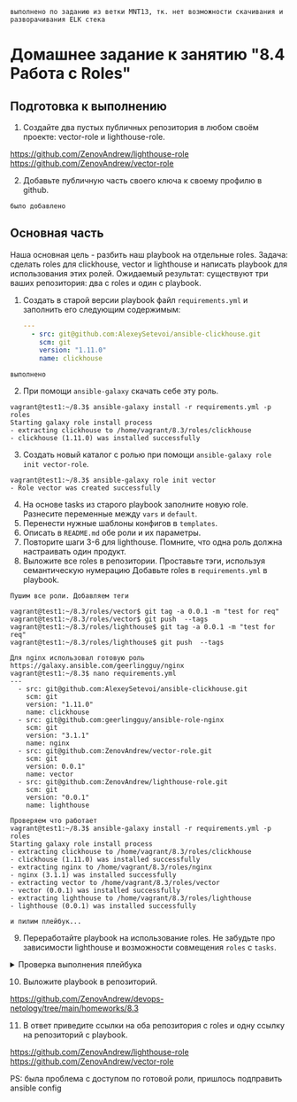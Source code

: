 ```
выполнено по заданию из ветки MNT13, тк. нет возможности скачивания и разворачивания ELK стека
```
# Домашнее задание к занятию "8.4 Работа с Roles"

## Подготовка к выполнению
1. Создайте два пустых публичных репозитория в любом своём проекте: vector-role и lighthouse-role.

https://github.com/ZenovAndrew/lighthouse-role
https://github.com/ZenovAndrew/vector-role


2. Добавьте публичную часть своего ключа к своему профилю в github.
```
было добавлено
```

## Основная часть

Наша основная цель - разбить наш playbook на отдельные roles. Задача: сделать roles для clickhouse, vector и lighthouse и написать playbook для использования этих ролей. Ожидаемый результат: существуют три ваших репозитория: два с roles и один с playbook.

1. Создать в старой версии playbook файл `requirements.yml` и заполнить его следующим содержимым:

   ```yaml
   ---
     - src: git@github.com:AlexeySetevoi/ansible-clickhouse.git
       scm: git
       version: "1.11.0"
       name: clickhouse 
   ```

```
выполнено
```

2. При помощи `ansible-galaxy` скачать себе эту роль.
```
vagrant@test1:~/8.3$ ansible-galaxy install -r requirements.yml -p roles
Starting galaxy role install process
- extracting clickhouse to /home/vagrant/8.3/roles/clickhouse
- clickhouse (1.11.0) was installed successfully
```
3. Создать новый каталог с ролью при помощи `ansible-galaxy role init vector-role`.
```
vagrant@test1:~/8.3$ ansible-galaxy role init vector
- Role vector was created successfully
```
4. На основе tasks из старого playbook заполните новую role. Разнесите переменные между `vars` и `default`. 
5. Перенести нужные шаблоны конфигов в `templates`.
6. Описать в `README.md` обе роли и их параметры.
7. Повторите шаги 3-6 для lighthouse. Помните, что одна роль должна настраивать один продукт.
8. Выложите все roles в репозитории. Проставьте тэги, используя семантическую нумерацию Добавьте roles в `requirements.yml` в playbook.
```
Пушим все роли. Добавляем теги 

vagrant@test1:~/8.3/roles/vector$ git tag -a 0.0.1 -m "test for req"
vagrant@test1:~/8.3/roles/vector$ git push  --tags
vagrant@test1:~/8.3/roles/lighthouse$ git tag -a 0.0.1 -m "test for req"
vagrant@test1:~/8.3/roles/lighthouse$ git push  --tags

Для nginx использовал готовую роль https://galaxy.ansible.com/geerlingguy/nginx
vagrant@test1:~/8.3$ nano requirements.yml
---
  - src: git@github.com:AlexeySetevoi/ansible-clickhouse.git
    scm: git
    version: "1.11.0"
    name: clickhouse
  - src: git@github.com:geerlingguy/ansible-role-nginx
    scm: git
    version: "3.1.1"
    name: nginx
  - src: git@github.com:ZenovAndrew/vector-role.git
    scm: git
    version: 0.0.1"
    name: vector
  - src: git@github.com:ZenovAndrew/lighthouse-role.git
    scm: git
    version: "0.0.1"
    name: lighthouse
```

```
Проверяем что работает 
vagrant@test1:~/8.3$ ansible-galaxy install -r requirements.yml -p roles
Starting galaxy role install process
- extracting clickhouse to /home/vagrant/8.3/roles/clickhouse
- clickhouse (1.11.0) was installed successfully
- extracting nginx to /home/vagrant/8.3/roles/nginx
- nginx (3.1.1) was installed successfully
- extracting vector to /home/vagrant/8.3/roles/vector
- vector (0.0.1) was installed successfully
- extracting lighthouse to /home/vagrant/8.3/roles/lighthouse
- lighthouse (0.0.1) was installed successfully

и пилим плейбук...
```

9. Переработайте playbook на использование roles. Не забудьте про зависимости lighthouse и возможности совмещения `roles` с `tasks`.

<details>
<summary> Проверка выполнения плейбука </summary>

vagrant@test1:~/8.3$ ansible-playbook -i inventory/prod.yml site.yml

PLAY [Install nginx, clickhouse, lighthouse, vector] *******************************************************************

TASK [Gathering Facts] *************************************************************************************************
ok: [server]

TASK [nginx : Include OS-specific variables.] **************************************************************************
ok: [server]

TASK [nginx : Define nginx_user.] **************************************************************************************
ok: [server]

TASK [nginx : include_tasks] *******************************************************************************************
included: /home/vagrant/8.3/roles/nginx/tasks/setup-RedHat.yml for server

TASK [nginx : Enable nginx repo.] **************************************************************************************
changed: [server]

TASK [nginx : Ensure nginx is installed.] ******************************************************************************
changed: [server]

TASK [nginx : include_tasks] *******************************************************************************************
skipping: [server]

TASK [nginx : include_tasks] *******************************************************************************************
skipping: [server]

TASK [nginx : include_tasks] *******************************************************************************************
skipping: [server]

TASK [nginx : include_tasks] *******************************************************************************************
skipping: [server]

TASK [nginx : include_tasks] *******************************************************************************************
skipping: [server]

TASK [nginx : Remove default nginx vhost config file (if configured).] *************************************************
skipping: [server]

TASK [nginx : Ensure nginx_vhost_path exists.] *************************************************************************
ok: [server]

TASK [nginx : Add managed vhost config files.] *************************************************************************

TASK [nginx : Remove managed vhost config files.] **********************************************************************

TASK [nginx : Remove legacy vhosts.conf file.] *************************************************************************
ok: [server]

TASK [nginx : Copy nginx configuration in place.] **********************************************************************
changed: [server]

TASK [nginx : Ensure nginx service is running as configured.] **********************************************************
changed: [server]

TASK [clickhouse : Include OS Family Specific Variables] ***************************************************************
ok: [server]

TASK [clickhouse : include_tasks] **************************************************************************************
included: /home/vagrant/8.3/roles/clickhouse/tasks/precheck.yml for server

TASK [clickhouse : Requirements check | Checking sse4_2 support] *******************************************************
ok: [server]

TASK [clickhouse : Requirements check | Not supported distribution && release] *****************************************
skipping: [server]

TASK [clickhouse : include_tasks] **************************************************************************************
included: /home/vagrant/8.3/roles/clickhouse/tasks/params.yml for server

TASK [clickhouse : Set clickhouse_service_enable] **********************************************************************
ok: [server]

TASK [clickhouse : Set clickhouse_service_ensure] **********************************************************************
ok: [server]

TASK [clickhouse : include_tasks] **************************************************************************************
included: /home/vagrant/8.3/roles/clickhouse/tasks/install/dnf.yml for server

TASK [clickhouse : Install by YUM | Ensure clickhouse repo GPG key imported] *******************************************
changed: [server]

TASK [clickhouse : Install by YUM | Ensure clickhouse repo installed] **************************************************
changed: [server]

TASK [clickhouse : Install by YUM | Ensure clickhouse package installed (latest)] **************************************
changed: [server]

TASK [clickhouse : Install by YUM | Ensure clickhouse package installed (version latest)] ******************************
skipping: [server]

TASK [clickhouse : include_tasks] **************************************************************************************
included: /home/vagrant/8.3/roles/clickhouse/tasks/configure/sys.yml for server

TASK [clickhouse : Check clickhouse config, data and logs] *************************************************************
ok: [server] => (item=/var/log/clickhouse-server)
changed: [server] => (item=/etc/clickhouse-server)
changed: [server] => (item=/var/lib/clickhouse/tmp/)
changed: [server] => (item=/var/lib/clickhouse/)

TASK [clickhouse : Config | Create config.d folder] ********************************************************************
changed: [server]

TASK [clickhouse : Config | Create users.d folder] *********************************************************************
changed: [server]

TASK [clickhouse : Config | Generate system config] ********************************************************************
changed: [server]

TASK [clickhouse : Config | Generate users config] *********************************************************************
changed: [server]

TASK [clickhouse : Config | Generate remote_servers config] ************************************************************
skipping: [server]

TASK [clickhouse : Config | Generate macros config] ********************************************************************
skipping: [server]

TASK [clickhouse : Config | Generate zookeeper servers config] *********************************************************
skipping: [server]

TASK [clickhouse : Config | Fix interserver_http_port and intersever_https_port collision] *****************************
skipping: [server]

TASK [clickhouse : Notify Handlers Now] ********************************************************************************

RUNNING HANDLER [nginx : reload nginx] *********************************************************************************
changed: [server]

RUNNING HANDLER [clickhouse : Restart Clickhouse Service] **************************************************************
ok: [server]

TASK [clickhouse : include_tasks] **************************************************************************************
included: /home/vagrant/8.3/roles/clickhouse/tasks/service.yml for server

TASK [clickhouse : Ensure clickhouse-server.service is enabled: True and state: restarted] *****************************
changed: [server]

TASK [clickhouse : Wait for Clickhouse Server to Become Ready] *********************************************************
ok: [server]

TASK [clickhouse : include_tasks] **************************************************************************************
included: /home/vagrant/8.3/roles/clickhouse/tasks/configure/db.yml for server

TASK [clickhouse : Set ClickHose Connection String] ********************************************************************
ok: [server]

TASK [clickhouse : Gather list of existing databases] ******************************************************************
ok: [server]

TASK [clickhouse : Config | Delete database config] ********************************************************************

TASK [clickhouse : Config | Create database config] ********************************************************************

TASK [clickhouse : include_tasks] **************************************************************************************
included: /home/vagrant/8.3/roles/clickhouse/tasks/configure/dict.yml for server

TASK [clickhouse : Config | Generate dictionary config] ****************************************************************
skipping: [server]

TASK [clickhouse : include_tasks] **************************************************************************************
skipping: [server]

TASK [lighthouse : Installing git] *************************************************************************************
changed: [server]

TASK [lighthouse : Copy Lighthouse to folder] **************************************************************************
changed: [server]

TASK [vector : Create vector_home dir] *********************************************************************************
changed: [server]

TASK [vector : Get vector distrib] *************************************************************************************
changed: [server]

TASK [vector : Create folder for unit-file] ****************************************************************************
changed: [server]

TASK [vector : Create vector.service-file from template] ***************************************************************
changed: [server]

TASK [vector : Install vector packages] ********************************************************************************
changed: [server]

TASK [Create nginx config] *********************************************************************************************
changed: [server]

TASK [Copy clickhouse to www] ******************************************************************************************
changed: [server]

RUNNING HANDLER [vector : Start Vector service] ************************************************************************
changed: [server]

RUNNING HANDLER [Restart nginx service] ********************************************************************************
changed: [server]

PLAY RECAP *************************************************************************************************************
server                     : ok=46   changed=25   unreachable=0    failed=0    skipped=18   rescued=0    ignored=0

</details>

10. Выложите playbook в репозиторий.

https://github.com/ZenovAndrew/devops-netology/tree/main/homeworks/8.3

11. В ответ приведите ссылки на оба репозитория с roles и одну ссылку на репозиторий с playbook.

https://github.com/ZenovAndrew/lighthouse-role
https://github.com/ZenovAndrew/vector-role


PS: была проблема с доступом по готовой роли, пришлось подправить ansible config
